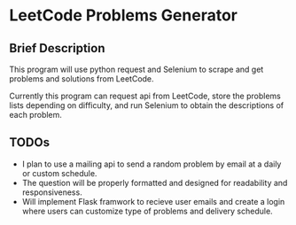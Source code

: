 # LeetCode Problems Generator

## Brief Description 

This program will use python request and Selenium to scrape and get problems and solutions from LeetCode.

Currently this program can request api from LeetCode, store the problems lists depending on difficulty, and run Selenium to obtain the descriptions of each problem.

## TODOs
- I plan to use a mailing api to send a random problem by email at a daily or custom schedule.
- The question will be properly formatted and designed for readability and responsiveness. 
- Will implement Flask framwork to recieve user emails and create a login where users can customize type of problems and delivery schedule. 
